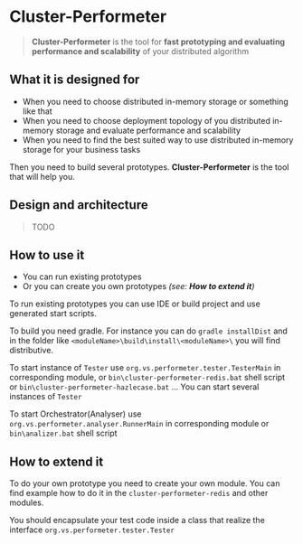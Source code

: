# Cluster-Performeter
>**Cluster-Performeter** is the tool for **fast prototyping and evaluating 
performance and scalability** of your distributed algorithm

## What it is designed for
* When you need to choose distributed in-memory storage or something like that
* When you need to choose deployment topology of you distributed in-memory storage and evaluate 
performance and scalability
* When you need to find the best suited way to use distributed in-memory storage for your business tasks

Then you need to build several prototypes. **Cluster-Performeter** is the tool that will help you.

## Design and architecture 
>TODO

## How to use it
* You can run existing prototypes
* Or you can create you own prototypes _(see: **How to extend it**)_

To run existing prototypes you can use IDE or build project and use generated start scripts.

To build you need gradle.
For instance you can do `gradle installDist` and in the folder like 
`<moduleName>\build\install\<moduleName>\` 
you will find distributive.

To start instance of `Tester` use `org.vs.performeter.tester.TesterMain` in corresponding module, 
or `bin\cluster-performeter-redis.bat` shell script or `bin\cluster-performeter-hazlecase.bat` ...
You can start several instances of `Tester`

To start Orchestrator(Analyser) use `org.vs.performeter.analyser.RunnerMain` in corresponding module 
or `bin\analizer.bat` shell script 

## How to extend it

To do your own prototype you need to create your own module. You can find example how to do it in the 
`cluster-performeter-redis` and other modules.

You should encapsulate your test code inside a class that realize the interface 
`org.vs.performeter.tester.Tester` 

